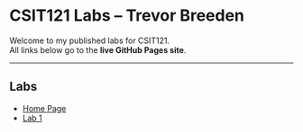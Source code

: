 # CSIT121 Labs – Trevor Breeden

Welcome to my published labs for CSIT121.  
All links below go to the **live GitHub Pages site**.

---

## Labs

- [Home Page](https://trevorbreeden007-netizen.github.io/CSIT121/index.html)
- [Lab 1](https://trevorbreeden007-netizen.github.io/CSIT121/labs/lab1.html)
